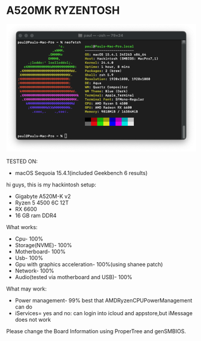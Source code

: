 # A520MK RYZENTOSH

![Alt text](https://github.com/devole1/A520MK-RYZENTOSH/blob/main/mac.png "A520MKHACKTINOSH")

TESTED ON:
- macOS Sequoia 15.4.1(included Geekbench 6 results)

hi guys,
this is my hackintosh setup:
- Gigabyte A520M-K v2
- Ryzen 5 4500 6C 12T
- RX 6600
- 16 GB ram DDR4

What works:
- Cpu- 100%
- Storage(NVME)- 100%
- Motherboard- 100%
- Usb- 100%
- Gpu with graphics acceleration- 100%(using shanee patch)
- Network- 100%
- Audio(tested via motherboard and USB)- 100%

What may work:
- Power management- 99% best that AMDRyzenCPUPowerManagement can do
- iServices= yes and no: can login into icloud and appstore,but iMessage does not work

Please change the Board Information using ProperTree and genSMBIOS.


